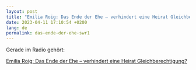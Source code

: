 ```yaml
---
layout: post
title: "Emilia Roig: Das Ende der Ehe – verhindert eine Heirat Gleichberechtigung?"
date: 2023-04-11 17:10:54 +0200
lang: de
permalink: das-ende-der-ehe-swr1
---
```

Gerade im Radio gehört:

[Emilia Roig: Das Ende der Ehe – verhindert eine Heirat Gleichberechtigung?](https://www.swr.de/swr1/swr1leute/politologin-emilia-roig-ende-der-ehe-100.html)
